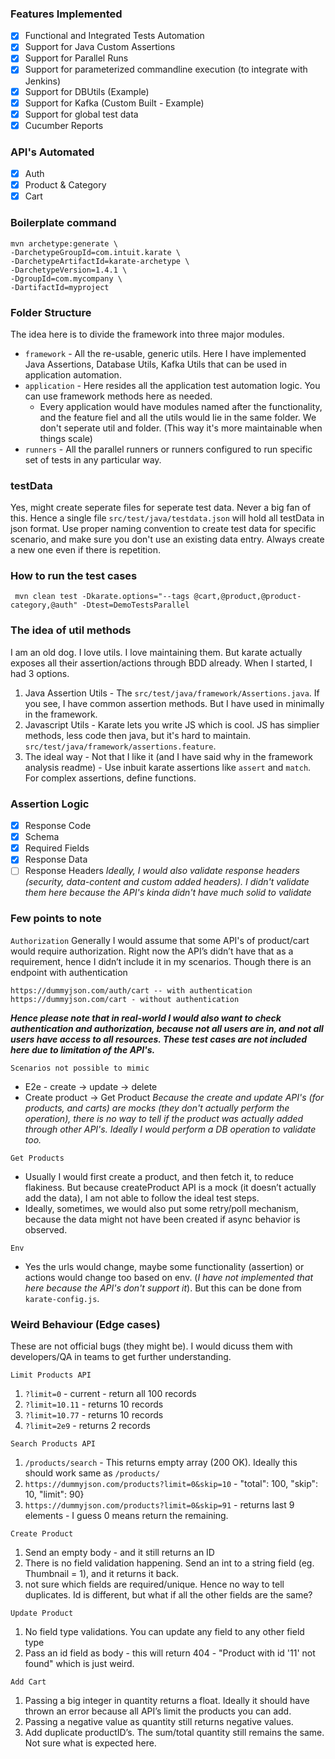 ### Features Implemented

- [x] Functional and Integrated Tests Automation
- [x] Support for Java Custom Assertions
-[x] Support for Parallel Runs
-[x] Support for parameterized commandline execution (to integrate with Jenkins)
-[x] Support for DBUtils (Example)
-[x] Support for Kafka (Custom Built - Example)
-[x] Support for global test data
-[x] Cucumber Reports

### API's Automated

-[x] Auth
-[x] Product & Category
-[x] Cart

### Boilerplate command

```
mvn archetype:generate \
-DarchetypeGroupId=com.intuit.karate \
-DarchetypeArtifactId=karate-archetype \
-DarchetypeVersion=1.4.1 \
-DgroupId=com.mycompany \
-DartifactId=myproject
```

### Folder Structure

The idea here is to divide the framework into three major modules.

- `framework` - All the re-usable, generic utils. Here I have implemented Java Assertions, Database Utils, Kafka Utils
  that can be used in application automation.
- `application` - Here resides all the application test automation logic. You can use framework methods here as needed.
    - Every application would have modules named after the functionality, and the feature fiel and all the utils would
      lie
      in the same folder. We don't seperate util and folder. (This way it's more maintainable when things scale)
- `runners` - All the parallel runners or runners configured to run specific set of tests in any particular way.

### testData

Yes, might create seperate files for seperate test data. Never a big fan of this. Hence a single
file `src/test/java/testdata.json` will hold all testData in json format. Use proper naming convention to create test
data for specific scenario, and make sure you don't use an existing data entry. Always create a new one even if there is
repetition.

### How to run the test cases

```
 mvn clean test -Dkarate.options="--tags @cart,@product,@product-category,@auth" -Dtest=DemoTestsParallel
```

### The idea of util methods

I am an old dog. I love utils. I love maintaining them. But karate actually exposes all their assertion/actions through
BDD already. When I started, I had 3 options.

1. Java Assertion Utils - The `src/test/java/framework/Assertions.java`. If you see, I have common assertion methods.
   But I have used in minimally in the framework.
2. Javascript Utils - Karate lets you write JS which is cool. JS has simplier methods, less code then java, but it's
   hard to maintain. `src/test/java/framework/assertions.feature`.
3. The ideal way - Not that I like it (and I have said why in the framework analysis readme) - Use inbuit karate
   assertions like `assert` and `match`. For complex assertions, define functions.

### Assertion Logic

-[x] Response Code
-[x] Schema
-[x] Required Fields
-[x] Response Data
-[ ] Response Headers
*Ideally, I would also validate response headers (security, data-content and custom added headers). I didn't validate
them here because the API's kinda didn't have much solid to validate*

### Few points to note

`Authorization`
Generally I would assume that some API's of product/cart would require authorization. Right now the API’s didn’t have
that as a requirement, hence I didn’t include it in my scenarios. Though there is an endpoint with authentication

```
https://dummyjson.com/auth/cart -- with authentication
https://dummyjson.com/cart - without authentication
```

***Hence please note that in real-world I would also want to check authentication and authorization, because not all
users are in, and not all users have access to all resources. These test cases are not included here due to limitation
of the API's.***

`Scenarios not possible to mimic`

- E2e - create -> update -> delete
- Create product -> Get Product
  *Because the create and update API's (for products, and carts) are mocks (they don't actually perform the operation),
  there is no way to tell if the product was actually added through other API's. Ideally I would perform a DB operation
  to validate too.*

`Get Products`

- Usually I would first create a product, and then fetch it, to reduce flakiness. But because createProduct API is a
  mock (it doesn’t actually add the data), I am not able to follow the ideal test steps.
- Ideally, sometimes, we would also put some retry/poll mechanism, because the data might not have been created if async
  behavior is observed.

`Env`

- Yes the urls would change, maybe some functionality (assertion) or actions would change too based on env. (*I have not
  implemented that here because the API's don't support it*). But this can be done from `karate-config.js`.

### Weird Behaviour (Edge cases)

These are not official bugs (they might be). I would dicuss them with developers/QA in teams to get further
understanding.

`Limit Products API`

1. `?limit=0` - current - return all 100 records
3. `?limit=10.11` - returns 10 records
4. `?limit=10.77` - returns 10 records
5. `?limit=2e9` - returns 2 records

`Search Products API`

1. `/products/search` - This returns empty array (200 OK). Ideally this should work same as `/products/`
2. `https://dummyjson.com/products?limit=0&skip=10` -    "total": 100,    "skip": 10,    "limit": 90}
3. `https://dummyjson.com/products?limit=0&skip=91` - returns last 9 elements - I guess 0 means return the remaining.

`Create Product`

1. Send an empty body - and it still returns an ID
2. There is no field validation happening. Send an int to a string field (eg. Thumbnail = 1), and it returns it back.
3. not sure which fields are required/unique. Hence no way to tell duplicates. Id is different, but what if all the
   other fields are the same?

`Update Product`

1. No field type validations. You can update any field to any other field type
2. Pass an id field as body - this will return 404 -  "Product with id '11' not found" which is just weird.

`Add Cart`

1. Passing a big integer in quantity returns a float. Ideally it should have thrown an error because all API’s limit the
   products you can add.
2. Passing a negative value as quantity still returns negative values.
3. Add duplicate productID’s. The sum/total quantity still remains the same. Not sure what is expected here. 
